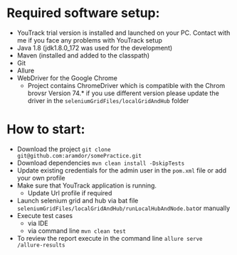 # Required software setup:
 * YouTrack trial version is installed and launched on your PC. Contact with me if you face any problems with YouTrack setup
 * Java 1.8 (jdk1.8.0_172 was used for the development)
 * Maven (installed and added to the classpath)
 * Git
 * Allure
 * WebDriver for the Google Chrome
    * Project contains ChromeDriver which is compatible with the Chrom brovsr Version 74.* if you use different version please update the driver in the ```seleniumGridFiles/localGridAndHub``` folder
    
# How to start:
* Download the project ```git clone git@github.com:aramdor/somePractice.git```
* Download dependencies ```mvn clean install -DskipTests```
* Update existing credentials for the admin user in the ```pom.xml``` file or add your own profile
* Make sure that YouTrack application is running.
  * Update Url profile if required
* Launch selenium grid and hub via bat file ```seleniumGridFiles/localGridAndHub/runLocalHubAndNode.bat```or manually
* Execute test cases
  * via IDE
  * via command line ```mvn clean test```
* To review the report execute in the command line ```allure serve /allure-results```
